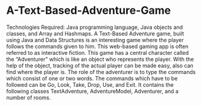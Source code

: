 # A-Text-Based-Adventure-Game
Technologies Required: Java programming language, Java objects and classes, and Array and Hashmaps.
A Text-Based Adventure game, built using Java and Data Structures is an interesting game where the player follows the commands given to him. This web-based gaming app is often referred to as interactive fiction.
This game has a central character called the “Adventurer” which is like an object who represents the player. With the help of the object, tracking of the actual player can be made easy, also can find where the player is. The role of the adventurer is to type the commands which consist of one or two words. The commands which have to be followed can be Go, Look, Take, Drop, Use, and Exit. It contains the following classes TextAdventure, AdventureModel, Adventurer, and a number of rooms.
